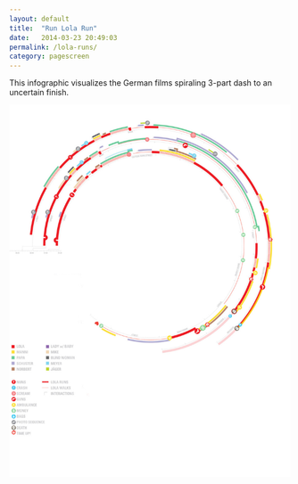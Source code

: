 ```yaml
---
layout: default
title:  "Run Lola Run"
date:   2014-03-23 20:49:03
permalink: /lola-runs/
category: pagescreen
---
```

<div class="page-content inset">
<div class="row">
	<div class="row">
            <div class="col-md-9">
                <p class="lead">This infographic visualizes the German films spiraling 3-part dash to an uncertain finish.</p>
            </div>
        </div>
    <div class="col-md-12">
		<img class="img-responsive-pad" src="/imgs/lola1.jpg"></div>
	
</div>
</div>
